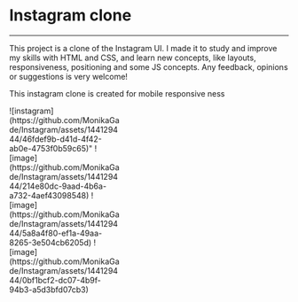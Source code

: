 <html>
  <style>
    .img{
      width:200px;
      height:200px;
}
  </style>
<body>

<h1>Instagram clone</h1>
<hr>
<p>This project is a clone of the Instagram UI. I made it to study and improve my skills with HTML and CSS, and learn new concepts, like layouts, responsiveness, positioning and some JS concepts. Any feedback, opinions or suggestions is very welcome!</p>

<p>This instagram clone is created for mobile responsive ness </p>
<div class="img">
![instagram](https://github.com/MonikaGade/Instagram/assets/144129444/46fdef9b-d41d-4f42-ab0e-4753f0b59c65)"
![image](https://github.com/MonikaGade/Instagram/assets/144129444/214e80dc-9aad-4b6a-a732-4aef43098548)
![image](https://github.com/MonikaGade/Instagram/assets/144129444/5a8a4f80-ef1a-49aa-8265-3e504cb6205d)
![image](https://github.com/MonikaGade/Instagram/assets/144129444/0bf1bcf2-dc07-4b9f-94b3-a5d3bfd07cb3)
  <div>
</body>
</html>
